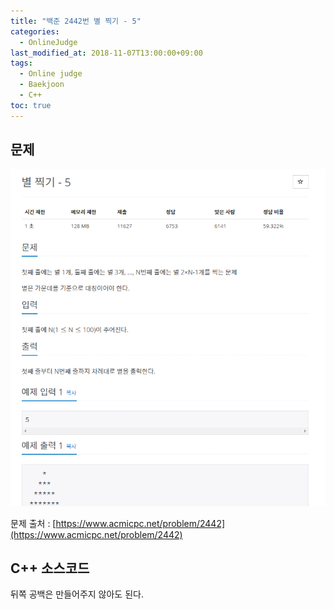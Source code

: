 ```yaml
---
title: "백준 2442번 별 찍기 - 5"
categories: 
  - OnlineJudge
last_modified_at: 2018-11-07T13:00:00+09:00
tags: 
  - Online judge
  - Baekjoon
  - C++
toc: true
---
```


## 문제

![2442](https://github.com/lesslate/lesslate.github.io/blob/master/assets/img/OnlineJudge/2442.png?raw=true)

문제 출처 : [https://www.acmicpc.net/problem/2442](https://www.acmicpc.net/problem/2442)



## C++ 소스코드

<script src="https://gist.github.com/lesslate/bcbce19736a4ecdfe538c242f6892f93.js"></script> 

뒤쪽 공백은 만들어주지 않아도 된다.